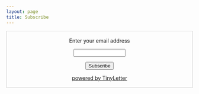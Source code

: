 ```yaml
---
layout: page
title: Subscribe
---
```

 <form style="border:1px solid #ccc;padding:3px;text-align:center;" action="https://tinyletter.com/sibeliusg" method="post" target="popupwindow" onsubmit="window.open('https://tinyletter.com/sibeliusg', 'popupwindow', 'scrollbars=yes,width=800,height=600');return true"><p><label for="tlemail">Enter your email address</label></p><p><input type="text" style="width:140px" name="email" id="tlemail" /></p><input type="hidden" value="1" name="embed"/><input type="submit" value="Subscribe" /><p><a href="https://tinyletter.com" target="_blank">powered by TinyLetter</a></p></form>
         
